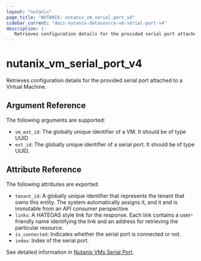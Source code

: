 ```yaml
---
layout: "nutanix"
page_title: "NUTANIX: nutanix_vm_serial_port_v4"
sidebar_current: "docs-nutanix-datasource-vm-serial-port-v4"
description: |-
   Retrieves configuration details for the provided serial port attached to a Virtual Machine.
---
```


# nutanix_vm_serial_port_v4
Retrieves configuration details for the provided serial port attached to a Virtual Machine.


## Argument Reference

The following arguments are supported:

* `vm_ext_id`: The globally unique identifier of a VM. It should be of type UUID
* `ext_id`: The globally unique identifier of a serial port. It should be of type UUID.

## Attribute Reference

The following attributes are exported:

* `tenant_id`: A globally unique identifier that represents the tenant that owns this entity. The system automatically assigns it, and it and is immutable from an API consumer perspective
* `links`: A HATEOAS style link for the response. Each link contains a user-friendly name identifying the link and an address for retrieving the particular resource.
* `is_connected`: Indicates whether the serial port is connected or not.
* `index`: Index of the serial port.

See detailed information in [Nutanix VMs Serial Port](https://developers.nutanix.com/api-reference?namespace=vmm&version=v4.0.b1).
